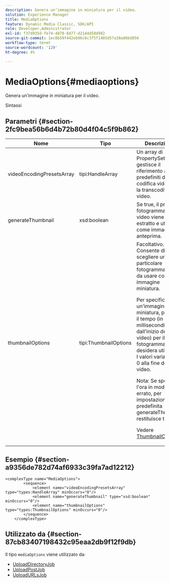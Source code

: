 ```yaml
---
description: Genera un’immagine in miniatura per il video.
solution: Experience Manager
title: MediaOptions
feature: Dynamic Media Classic, SDK/API
role: Developer,Administrator
exl-id: f37d935d-fe74-4878-8477-d2144d58d982
source-git-commit: 1ec8b59f442eb96c6c3f5f1405d57a38a86bd056
workflow-type: tm+mt
source-wordcount: '129'
ht-degree: 4%

---
```


# MediaOptions{#mediaoptions}

Genera un’immagine in miniatura per il video.

Sintassi

## Parametri {#section-2fc9bea56b6d4b72b80d4f04c5f9b862}

<table id="table_04100BB8ABD84EF68B0A7CE3AD946414"> 
 <thead> 
  <tr> 
   <th colname="col1" class="entry"> Nome </th> 
   <th colname="col2" class="entry"> Tipo </th> 
   <th colname="col3" class="entry"> Descrizione </th> 
  </tr> 
 </thead>
 <tbody> 
  <tr> 
   <td colname="col1"> <span class="codeph"> <span class="varname"> videoEncodingPresetsArray</span> </span> </td> 
   <td colname="col2"> <span class="codeph"> tipi:HandleArray</span> </td> 
   <td colname="col3">Un array di <span class="codeph"> PropertySet</span> gestisce il riferimento ai predefiniti di codifica video per la transcodifica dei video. </td> 
  </tr> 
  <tr> 
   <td colname="col1"> <span class="codeph"> <span class="varname"> generateThumbnail</span> </span> </td> 
   <td colname="col2"> <span class="codeph"> xsd:boolean</span> </td> 
   <td colname="col3"> Se true, il primo fotogramma del video viene estratto e utilizzato come immagine di anteprima. </td> 
  </tr> 
  <tr> 
   <td colname="col1"> <span class="codeph"> <span class="varname"> thumbnailOptions</span> </span> </td> 
   <td colname="col2"> <span class="codeph"> tipi:ThumbnailOptions</span> </td> 
   <td colname="col3">Facoltativo. Consente di scegliere un particolare fotogramma video da usare come immagine miniatura. <p>Per specificare un'immagine in miniatura, passare il tempo (in millisecondi dall'inizio del video) per il fotogramma che si desidera utilizzare. I valori variano da 0 alla fine del video. <p>Nota: Se specifichi l'ora in modo errato, per impostazione predefinita <span class="codeph"> generateThumbnail</span> restituisce true. </p></p><p>Vedere <a href="../../types/c-data-types/r-thumbnail-options.md#reference-370088b0a4ce4096b9b3e5489a368b5c" format="dita" scope="local"> ThumbnailOptions</a>. </p></td> 
  </tr> 
 </tbody> 
</table>

## Esempio {#section-a9356de782d74af6933c39fa7ad12212}

```
<complexType name="MediaOptions">
        <sequence>
            <element name="videoEncodingPresetsArray" type="types:HandleArray" minOccurs="0"/>
            <element name="generateThumbnail" type="xsd:boolean" minOccurs="0"/>
            <element name="thumbnailOptions" type="types:ThumbnailOptions" minOccurs="0"/>
        </sequence>
    </complexType>
```

## Utilizzato da {#section-87cb83407198432c95eaa2db9f12f9db}

Il tipo `mediaOptions` viene utilizzato da:

* [UploadDirectoryJob](../../types/c-data-types/r-upload-directory-job.md#reference-e707ebf53b074c49ad983d1886e0bbb6)
* [UploadPostJob](../../types/c-data-types/r-upload-post-job.md#reference-bca2339b593f4637a687c33937215ef4)
* [UploadURLsJob](../../types/c-data-types/r-upload-urls-job.md#reference-8e9bc895268c4321b233dbeadc990398)
